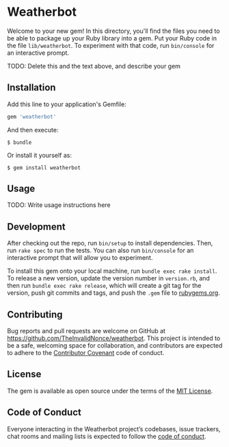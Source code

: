# Weatherbot

Welcome to your new gem! In this directory, you'll find the files you need to be able to package up your Ruby library into a gem. Put your Ruby code in the file `lib/weatherbot`. To experiment with that code, run `bin/console` for an interactive prompt.

TODO: Delete this and the text above, and describe your gem

## Installation

Add this line to your application's Gemfile:

```ruby
gem 'weatherbot'
```

And then execute:

    $ bundle

Or install it yourself as:

    $ gem install weatherbot

## Usage

TODO: Write usage instructions here

## Development

After checking out the repo, run `bin/setup` to install dependencies. Then, run `rake spec` to run the tests. You can also run `bin/console` for an interactive prompt that will allow you to experiment.

To install this gem onto your local machine, run `bundle exec rake install`. To release a new version, update the version number in `version.rb`, and then run `bundle exec rake release`, which will create a git tag for the version, push git commits and tags, and push the `.gem` file to [rubygems.org](https://rubygems.org).

## Contributing

Bug reports and pull requests are welcome on GitHub at https://github.com/TheInvalidNonce/weatherbot. This project is intended to be a safe, welcoming space for collaboration, and contributors are expected to adhere to the [Contributor Covenant](http://contributor-covenant.org) code of conduct.

## License

The gem is available as open source under the terms of the [MIT License](http://opensource.org/licenses/MIT).

## Code of Conduct

Everyone interacting in the Weatherbot project’s codebases, issue trackers, chat rooms and mailing lists is expected to follow the [code of conduct](https://github.com/TheInvalidNonce/weatherbot/blob/master/CODE_OF_CONDUCT.md).
